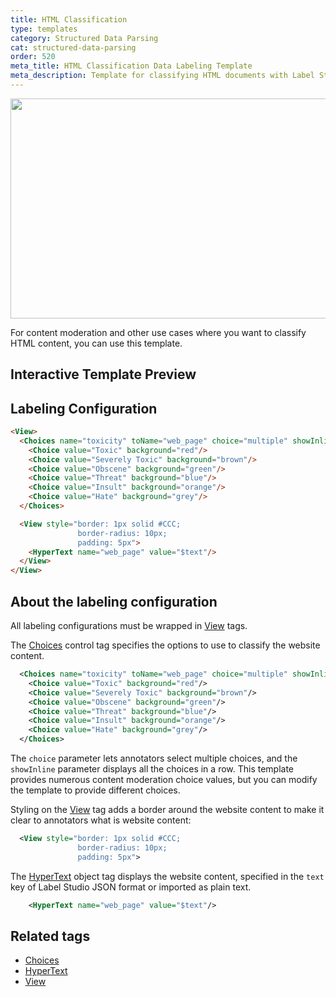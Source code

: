 ```yaml
---
title: HTML Classification
type: templates
category: Structured Data Parsing
cat: structured-data-parsing
order: 520
meta_title: HTML Classification Data Labeling Template
meta_description: Template for classifying HTML documents with Label Studio for your machine learning and data science projects.
---
```


<img src="/images/templates-misc/html-classification.png" alt="" class="gif-border" width="552px" height="352px" />

For content moderation and other use cases where you want to classify HTML content, you can use this template. 

## Interactive Template Preview

<div id="main-preview"></div>

## Labeling Configuration

```html
<View>
  <Choices name="toxicity" toName="web_page" choice="multiple" showInline="true">
    <Choice value="Toxic" background="red"/>
    <Choice value="Severely Toxic" background="brown"/>
    <Choice value="Obscene" background="green"/>
    <Choice value="Threat" background="blue"/>
    <Choice value="Insult" background="orange"/>
    <Choice value="Hate" background="grey"/>
  </Choices>

  <View style="border: 1px solid #CCC;
               border-radius: 10px;
               padding: 5px">
    <HyperText name="web_page" value="$text"/>
  </View>
</View>
```
## About the labeling configuration

All labeling configurations must be wrapped in [View](/tags/view.html) tags.

The [Choices](/tags/choices.html) control tag specifies the options to use to classify the website content. 
```xml
  <Choices name="toxicity" toName="web_page" choice="multiple" showInline="true">
    <Choice value="Toxic" background="red"/>
    <Choice value="Severely Toxic" background="brown"/>
    <Choice value="Obscene" background="green"/>
    <Choice value="Threat" background="blue"/>
    <Choice value="Insult" background="orange"/>
    <Choice value="Hate" background="grey"/>
  </Choices>
```
The `choice` parameter lets annotators select multiple choices, and the `showInline` parameter displays all the choices in a row. This template provides numerous content moderation choice values, but you can modify the template to provide different choices.

Styling on the [View](/tags/view.html) tag adds a border around the website content to make it clear to annotators what is website content: 
```xml
  <View style="border: 1px solid #CCC;
               border-radius: 10px;
               padding: 5px">
```

The [HyperText](/tags/hypertext.html) object tag displays the website content, specified in the `text` key of Label Studio JSON format or imported as plain text.
```xml
    <HyperText name="web_page" value="$text"/>
```


## Related tags
- [Choices](/tags/choices.html)
- [HyperText](/tags/hypertext.html)
- [View](/tags/view.html)
